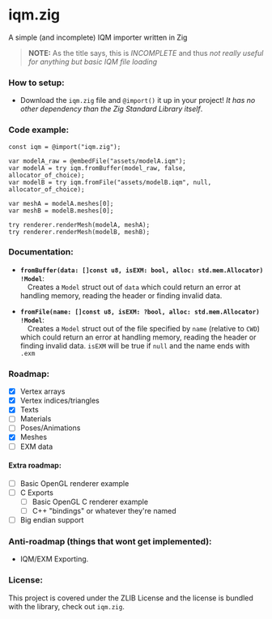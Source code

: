 # iqm.zig
A simple (and incomplete) IQM importer written in Zig

> **NOTE:** As the title says, this is *INCOMPLETE* and thus *not really useful for anything but basic IQM file loading*

### How to setup:
- Download the `iqm.zig` file and `@import()` it up in your project! *It has no other dependency than the Zig Standard Library itself*.

### Code example:
```zig
const iqm = @import("iqm.zig");

var modelA_raw = @embedFile("assets/modelA.iqm");
var modelA = try iqm.fromBuffer(model_raw, false, allocator_of_choice);
var modelB = try iqm.fromFile("assets/modelB.iqm", null, allocator_of_choice);

var meshA = modelA.meshes[0];
var meshB = modelB.meshes[0];

try renderer.renderMesh(modelA, meshA);
try renderer.renderMesh(modelB, meshB);
```

### Documentation:
- **`fromBuffer(data: []const u8, isEXM: bool, alloc: std.mem.Allocator) !Model`**:
<br>&emsp;Creates a `Model` struct out of `data` which could return an error at handling memory, reading the header or finding invalid data.

- **`fromFile(name: []const u8, isEXM: ?bool, alloc: std.mem.Allocator) !Model`**:
<br>&emsp;Creates a `Model` struct out of the file specified by `name` (relative to `CWD`) which could return an error at handling memory, reading the header or finding invalid data. `isEXM` will be true if `null` and the name ends with `.exm`


### Roadmap:
- [X] Vertex arrays
- [X] Vertex indices/triangles
- [X] Texts
- [ ] Materials
- [ ] Poses/Animations
- [X] Meshes
- [ ] EXM data 

#### Extra roadmap:
- [ ] Basic OpenGL renderer example
- [ ] C Exports
  - [ ] Basic OpenGL C renderer example
  - [ ] C++ "bindings" or whatever they're named
- [ ] Big endian support

### Anti-roadmap (things that wont get implemented):
- IQM/EXM Exporting.


### License:
This project is covered under the ZLIB License and the license is bundled with the library, check out `iqm.zig`.
